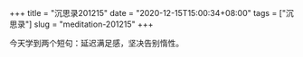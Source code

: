 +++
title = "沉思录201215"
date = "2020-12-15T15:00:34+08:00"
tags = ["沉思录"]
slug = "meditation-201215"
+++

今天学到两个短句：延迟满足感，坚决告别惰性。
